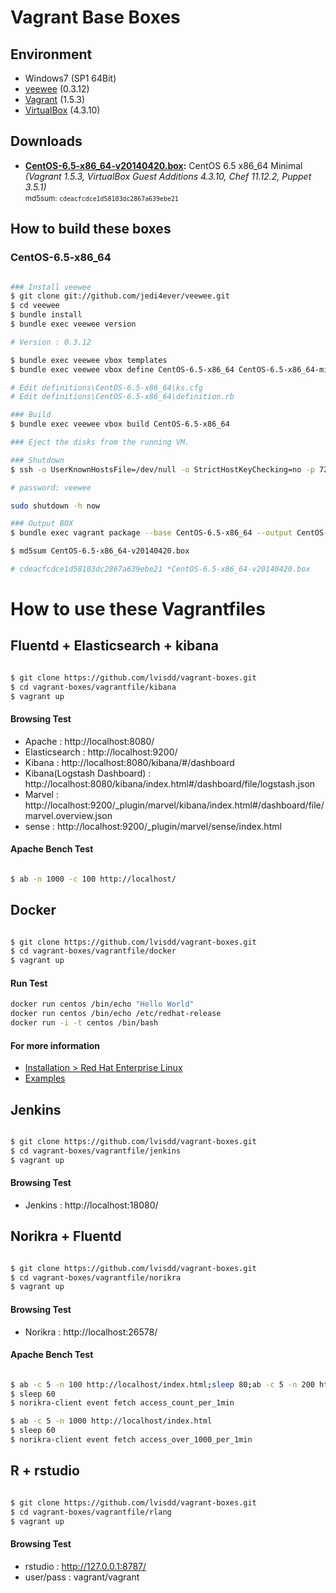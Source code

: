 # Vagrant Base Boxes

## Environment

* Windows7 (SP1 64Bit)
* [veewee](https://github.com/jedi4ever/veewee) (0.3.12)
* [Vagrant](http://www.vagrantup.com/downloads.html) (1.5.3)
* [VirtualBox](https://www.virtualbox.org/wiki/Downloads) (4.3.10)

## Downloads

* **[CentOS-6.5-x86_64-v20140420.box](https://box.yahoo.co.jp/guest/viewer?sid=box-l-cvykn4mdamxapug64lffi2qc5u-1001&uniqid=40f6455f-fdf5-403f-9d1d-86665268568f&viewtype=detail):** CentOS 6.5 x86\_64 Minimal *(Vagrant 1.5.3, VirtualBox Guest Additions 4.3.10, Chef 11.12.2, Puppet 3.5.1)*  
  <small>md5sum: `cdeacfcdce1d58103dc2867a639ebe21`</small>

## How to build these boxes

### CentOS-6.5-x86_64

```sh

### Install veewee
$ git clone git://github.com/jedi4ever/veewee.git
$ cd veewee
$ bundle install
$ bundle exec veewee version

# Version : 0.3.12

$ bundle exec veewee vbox templates
$ bundle exec veewee vbox define CentOS-6.5-x86_64 CentOS-6.5-x86_64-minimal

# Edit definitions\CentOS-6.5-x86_64\ks.cfg
# Edit definitions\CentOS-6.5-x86_64\definition.rb

### Build
$ bundle exec veewee vbox build CentOS-6.5-x86_64

### Eject the disks from the running VM.

### Shutdown
$ ssh -o UserKnownHostsFile=/dev/null -o StrictHostKeyChecking=no -p 7222 -l veewee 127.0.0.1

# password: veewee

sudo shutdown -h now

### Output BOX
$ bundle exec vagrant package --base CentOS-6.5-x86_64 --output CentOS-6.5-x86_64-v20140420.box

$ md5sum CentOS-6.5-x86_64-v20140420.box

# cdeacfcdce1d58103dc2867a639ebe21 *CentOS-6.5-x86_64-v20140420.box

```

# How to use these Vagrantfiles

## Fluentd + Elasticsearch + kibana

```sh

$ git clone https://github.com/lvisdd/vagrant-boxes.git
$ cd vagrant-boxes/vagrantfile/kibana
$ vagrant up

```

#### Browsing Test
* Apache : http://localhost:8080/
* Elasticsearch : http://localhost:9200/
* Kibana : http://localhost:8080/kibana/#/dashboard
* Kibana(Logstash Dashboard) : http://localhost:8080/kibana/index.html#/dashboard/file/logstash.json
* Marvel : http://localhost:9200/_plugin/marvel/kibana/index.html#/dashboard/file/marvel.overview.json
* sense : http://localhost:9200/_plugin/marvel/sense/index.html

#### Apache Bench Test

```sh

$ ab -n 1000 -c 100 http://localhost/

```

## Docker

```sh

$ git clone https://github.com/lvisdd/vagrant-boxes.git
$ cd vagrant-boxes/vagrantfile/docker
$ vagrant up

```

#### Run Test

```sh
docker run centos /bin/echo "Hello World"
docker run centos /bin/echo /etc/redhat-release
docker run -i -t centos /bin/bash

```

#### For more information

* [Installation > Red Hat Enterprise Linux](http://docs.docker.io/installation/rhel/)
* [Examples](http://docs.docker.io/use/)

## Jenkins

```sh

$ git clone https://github.com/lvisdd/vagrant-boxes.git
$ cd vagrant-boxes/vagrantfile/jenkins
$ vagrant up

```

#### Browsing Test
* Jenkins : http://localhost:18080/

## Norikra + Fluentd

```sh

$ git clone https://github.com/lvisdd/vagrant-boxes.git
$ cd vagrant-boxes/vagrantfile/norikra
$ vagrant up

```

#### Browsing Test
* Norikra : http://localhost:26578/

#### Apache Bench Test

```sh

$ ab -c 5 -n 100 http://localhost/index.html;sleep 80;ab -c 5 -n 200 http://localhost/index.html
$ sleep 60
$ norikra-client event fetch access_count_per_1min

$ ab -c 5 -n 1000 http://localhost/index.html
$ sleep 60
$ norikra-client event fetch access_over_1000_per_1min

```

## R + rstudio

```sh

$ git clone https://github.com/lvisdd/vagrant-boxes.git
$ cd vagrant-boxes/vagrantfile/rlang
$ vagrant up

```

#### Browsing Test
* rstudio : http://127.0.0.1:8787/
* user/pass : vagrant/vagrant
